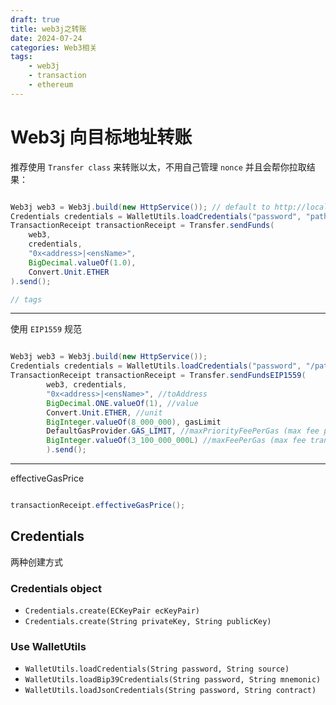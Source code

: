 ```yaml
---
draft: true
title: web3j之转账
date: 2024-07-24
categories: Web3相关
tags:
    - web3j
    - transaction
    - ethereum
---
```


# Web3j 向目标地址转账

推荐使用 `Transfer class` 来转账以太，不用自己管理 `nonce` 并且会帮你拉取结果：

```java

Web3j web3 = Web3j.build(new HttpService()); // default to http://localhost:8345/
Credentials credentials = WalletUtils.loadCredentials("password", "path/to/wallet/file");
TransactionReceipt transactionReceipt = Transfer.sendFunds(
    web3,
    credentials,
    "0x<address>|<ensName>",
    BigDecimal.valueOf(1.0),
    Convert.Unit.ETHER
).send();

// tags

```
---

使用 `EIP1559` 规范

```java

Web3j web3 = Web3j.build(new HttpService());
Credentials credentials = WalletUtils.loadCredentials("password", "/path/to/walletfile");
TransactionReceipt transactionReceipt = Transfer.sendFundsEIP1559(
        web3, credentials, 
        "0x<address>|<ensName>", //toAddress
        BigDecimal.ONE.valueOf(1), //value
        Convert.Unit.ETHER, //unit
        BigInteger.valueOf(8_000_000), gasLimit
        DefaultGasProvider.GAS_LIMIT, //maxPriorityFeePerGas (max fee per gas transaction willing to give to miners)
        BigInteger.valueOf(3_100_000_000L) //maxFeePerGas (max fee transaction willing to pay)
        ).send();

```

---

effectiveGasPrice

```java

transactionReceipt.effectiveGasPrice();

```

## Credentials

两种创建方式

### Credentials object

- `Credentials.create(ECKeyPair ecKeyPair)`
- `Credentials.create(String privateKey, String publicKey)`

### Use WalletUtils

- `WalletUtils.loadCredentials(String password, String source)`
- `WalletUtils.loadBip39Credentials(String password, String mnemonic)`
- `WalletUtils.loadJsonCredentials(String password, String contract)`